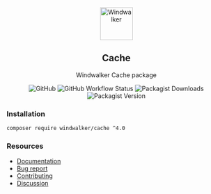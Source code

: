 <p align="center">
    <br/>
    <img src="https://user-images.githubusercontent.com/1639206/151679867-8df93936-e4af-4677-a6f3-eb33d27e038b.svg" alt="Windwalker"
        height="75">
    <br/>
</p>

<h2 align="center">Cache</h2>

<p align="center">
    Windwalker Cache package
</p>

<p align="center">
    <img alt="GitHub" src="https://img.shields.io/github/license/windwalker-io/cache?style=flat-square">
    <img alt="GitHub Workflow Status" src="https://img.shields.io/github/actions/workflow/status/windwalker-io/cache/ci.yml?label=test&style=flat-square">
    <img alt="Packagist Downloads" src="https://img.shields.io/packagist/dt/windwalker/cache?style=flat-square">
    <img alt="Packagist Version" src="https://img.shields.io/packagist/v/windwalker/cache?style=flat-square">
</p>

### Installation

```bash
composer require windwalker/cache ^4.0
```

### Resources

- [Documentation](https://windwalker.io/documentation/components/cache/)
- [Bug report](https://github.com/windwalker-io/framework)
- [Contributing](https://github.com/windwalker-io/framework)
- [Discussion](https://github.com/windwalker-io/framework/discussions)

